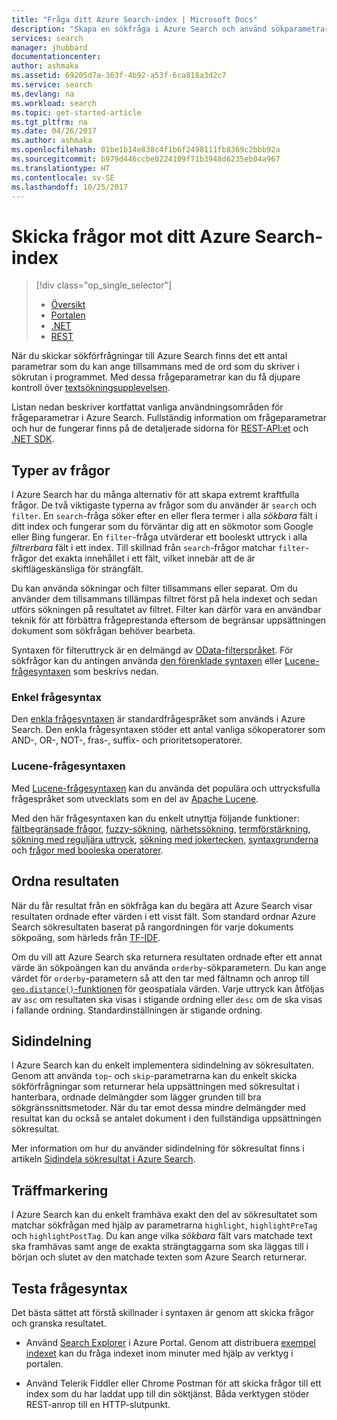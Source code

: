 ```yaml
---
title: "Fråga ditt Azure Search-index | Microsoft Docs"
description: "Skapa en sökfråga i Azure Search och använd sökparametrar för att filtrera och sortera sökresultat."
services: search
manager: jhubbard
documentationcenter: 
author: ashmaka
ms.assetid: 69205d7a-363f-4b92-a53f-6ca818a3d2c7
ms.service: search
ms.devlang: na
ms.workload: search
ms.topic: get-started-article
ms.tgt_pltfrm: na
ms.date: 04/26/2017
ms.author: ashmaka
ms.openlocfilehash: 01be1b14e838c4f1b6f2498111fb8369c2bbb92a
ms.sourcegitcommit: b979d446ccbe0224109f71b3948d6235eb04a967
ms.translationtype: HT
ms.contentlocale: sv-SE
ms.lasthandoff: 10/25/2017
---
```

# <a name="query-your-azure-search-index"></a>Skicka frågor mot ditt Azure Search-index
> [!div class="op_single_selector"]
> * [Översikt](search-query-overview.md)
> * [Portalen](search-explorer.md)
> * [.NET](search-query-dotnet.md)
> * [REST](search-query-rest-api.md)
> 
> 

När du skickar sökförfrågningar till Azure Search finns det ett antal parametrar som du kan ange tillsammans med de ord som du skriver i sökrutan i programmet. Med dessa frågeparametrar kan du få djupare kontroll över [textsökningsupplevelsen](search-lucene-query-architecture.md).

Listan nedan beskriver kortfattat vanliga användningsområden för frågeparametrar i Azure Search. Fullständig information om frågeparametrar och hur de fungerar finns på de detaljerade sidorna för [REST-API:et](https://docs.microsoft.com/rest/api/searchservice/Search-Documents) och [.NET SDK](https://docs.microsoft.com/dotnet/api/microsoft.azure.search.models.searchparameters#microsoft_azure_search_models_searchparameters#properties_summary).

## <a name="types-of-queries"></a>Typer av frågor
I Azure Search har du många alternativ för att skapa extremt kraftfulla frågor. De två viktigaste typerna av frågor som du använder är `search` och `filter`. En `search`-fråga söker efter en eller flera termer i alla *sökbara* fält i ditt index och fungerar som du förväntar dig att en sökmotor som Google eller Bing fungerar. En `filter`-fråga utvärderar ett booleskt uttryck i alla *filtrerbara* fält i ett index. Till skillnad från `search`-frågor matchar `filter`-frågor det exakta innehållet i ett fält, vilket innebär att de är skiftlägeskänsliga för strängfält.

Du kan använda sökningar och filter tillsammans eller separat. Om du använder dem tillsammans tillämpas filtret först på hela indexet och sedan utförs sökningen på resultatet av filtret. Filter kan därför vara en användbar teknik för att förbättra frågeprestanda eftersom de begränsar uppsättningen dokument som sökfrågan behöver bearbeta.

Syntaxen för filteruttryck är en delmängd av [OData-filterspråket](https://docs.microsoft.com/rest/api/searchservice/OData-Expression-Syntax-for-Azure-Search). För sökfrågor kan du antingen använda [den förenklade syntaxen](https://docs.microsoft.com/rest/api/searchservice/Simple-query-syntax-in-Azure-Search) eller [Lucene-frågesyntaxen](https://docs.microsoft.com/rest/api/searchservice/Lucene-query-syntax-in-Azure-Search) som beskrivs nedan.

### <a name="simple-query-syntax"></a>Enkel frågesyntax
Den [enkla frågesyntaxen](https://docs.microsoft.com/rest/api/searchservice/Simple-query-syntax-in-Azure-Search) är standardfrågespråket som används i Azure Search. Den enkla frågesyntaxen stöder ett antal vanliga sökoperatorer som AND-, OR-, NOT-, fras-, suffix- och prioritetsoperatorer.

### <a name="lucene-query-syntax"></a>Lucene-frågesyntaxen
Med [Lucene-frågesyntaxen](https://docs.microsoft.com/rest/api/searchservice/Lucene-query-syntax-in-Azure-Search) kan du använda det populära och uttrycksfulla frågespråket som utvecklats som en del av [Apache Lucene](https://lucene.apache.org/core/4_10_2/queryparser/org/apache/lucene/queryparser/classic/package-summary.html).

Med den här frågesyntaxen kan du enkelt utnyttja följande funktioner: [fältbegränsade frågor](https://docs.microsoft.com/rest/api/searchservice/Lucene-query-syntax-in-Azure-Search#bkmk_fields), [fuzzy-sökning](https://docs.microsoft.com/rest/api/searchservice/Lucene-query-syntax-in-Azure-Search#bkmk_fuzzy), [närhetssökning](https://docs.microsoft.com/rest/api/searchservice/Lucene-query-syntax-in-Azure-Search#bkmk_proximity), [termförstärkning](https://docs.microsoft.com/rest/api/searchservice/Lucene-query-syntax-in-Azure-Search#bkmk_termboost), [sökning med reguljära uttryck](https://docs.microsoft.com/rest/api/searchservice/Lucene-query-syntax-in-Azure-Search#bkmk_regex), [sökning med jokertecken](https://docs.microsoft.com/rest/api/searchservice/Lucene-query-syntax-in-Azure-Search#bkmk_wildcard), [syntaxgrunderna](https://docs.microsoft.com/rest/api/searchservice/Lucene-query-syntax-in-Azure-Search#bkmk_syntax) och [frågor med booleska operatorer](https://docs.microsoft.com/rest/api/searchservice/Lucene-query-syntax-in-Azure-Search#bkmk_boolean).

## <a name="ordering-results"></a>Ordna resultaten
När du får resultat från en sökfråga kan du begära att Azure Search visar resultaten ordnade efter värden i ett visst fält. Som standard ordnar Azure Search sökresultaten baserat på rangordningen för varje dokuments sökpoäng, som härleds från [TF-IDF](https://en.wikipedia.org/wiki/Tf%E2%80%93idf).

Om du vill att Azure Search ska returnera resultaten ordnade efter ett annat värde än sökpoängen kan du använda `orderby`-sökparametern. Du kan ange värdet för `orderby`-parametern så att den tar med fältnamn och anrop till [`geo.distance()`-funktionen](https://docs.microsoft.com/rest/api/searchservice/OData-Expression-Syntax-for-Azure-Search) för geospatiala värden. Varje uttryck kan åtföljas av `asc` om resultaten ska visas i stigande ordning eller `desc` om de ska visas i fallande ordning. Standardinställningen är stigande ordning.

## <a name="paging"></a>Sidindelning
I Azure Search kan du enkelt implementera sidindelning av sökresultaten. Genom att använda `top`- och `skip`-parametrarna kan du enkelt skicka sökförfrågningar som returnerar hela uppsättningen med sökresultat i hanterbara, ordnade delmängder som lägger grunden till bra sökgränssnittsmetoder. När du tar emot dessa mindre delmängder med resultat kan du också se antalet dokument i den fullständiga uppsättningen sökresultat.

Mer information om hur du använder sidindelning för sökresultat finns i artikeln [Sidindela sökresultat i Azure Search](search-pagination-page-layout.md).

## <a name="hit-highlighting"></a>Träffmarkering
I Azure Search kan du enkelt framhäva exakt den del av sökresultatet som matchar sökfrågan med hjälp av parametrarna `highlight`, `highlightPreTag` och `highlightPostTag`. Du kan ange vilka *sökbara* fält vars matchade text ska framhävas samt ange de exakta strängtaggarna som ska läggas till i början och slutet av den matchade texten som Azure Search returnerar.

## <a name="try-out-query-syntax"></a>Testa frågesyntax

Det bästa sättet att förstå skillnader i syntaxen är genom att skicka frågor och granska resultatet.

+ Använd [Search Explorer](search-explorer.md) i Azure Portal. Genom att distribuera [exempel indexet](search-get-started-portal.md) kan du fråga indexet inom minuter med hjälp av verktyg i portalen.

+ Använd Telerik Fiddler eller Chrome Postman för att skicka frågor till ett index som du har laddat upp till din söktjänst. Båda verktygen stöder REST-anrop till en HTTP-slutpunkt. 